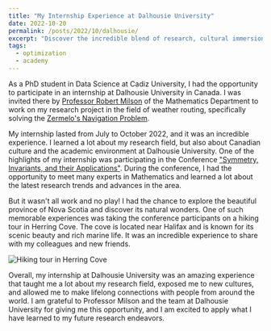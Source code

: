 ```yaml
---
title: "My Internship Experience at Dalhousie University"
date: 2022-10-20
permalink: /posts/2022/10/dalhousie/
excerpt: "Discover the incredible blend of research, cultural immersion, and natural wonders I experienced during my internship at Dalhousie University, where mathematical challenges and hiking adventures intertwined!"
tags:
  - optimization
  - academy
---
```


As a PhD student in Data Science at Cadiz University, I had the opportunity to participate in an internship at Dalhousie University in Canada. I was invited there by [Professor Robert Milson](https://orcid.org/0000-0002-2868-7866) of the Mathematics Department to work on my research project in the field of weather routing, specifically solving the [Zermelo's Navigation Problem](https://en.wikipedia.org/wiki/Zermelo%27s_navigation_problem).

My internship lasted from July to October 2022, and it was an incredible experience. I learned a lot about my research field, but also about Canadian culture and the academic environment at Dalhousie University. One of the highlights of my internship was participating in the Conference ["Symmetry, Invariants, and their Applications"](https://www.math.mun.ca/~movingframes2022/). During the conference, I had the opportunity to meet many experts in Mathematics and learned a lot about the latest research trends and advances in the area.

But it wasn't all work and no play! I had the chance to explore the beautiful province of Nova Scotia and discover its natural wonders. One of such memorable experiences was taking the conference participants on a hiking tour in Herring Cove. The cove is located near Halifax and is known for its scenic beauty and rich marine life. It was an incredible experience to share with my colleagues and new friends.

![Hiking tour in Herring Cove](https://daniprec.github.io/images/220805_sia_conference.jpg)

Overall, my internship at Dalhousie University was an amazing experience that taught me a lot about my research field, exposed me to new cultures, and allowed me to make lifelong connections with people from around the world. I am grateful to Professor Milson and the team at Dalhousie University for giving me this opportunity, and I am excited to apply what I have learned to my future research endeavors.
